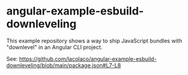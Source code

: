 # angular-example-esbuild-downleveling

This example repository shows a way to ship JavaScript bundles with "downlevel" in an Angular CLI project.

See:
https://github.com/lacolaco/angular-example-esbuild-downleveling/blob/main/package.json#L7-L8
